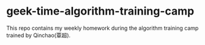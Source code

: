 # geek-time-algorithm-training-camp

This repo contains my weekly homework during the algorithm training camp trained by Qinchao(覃超).